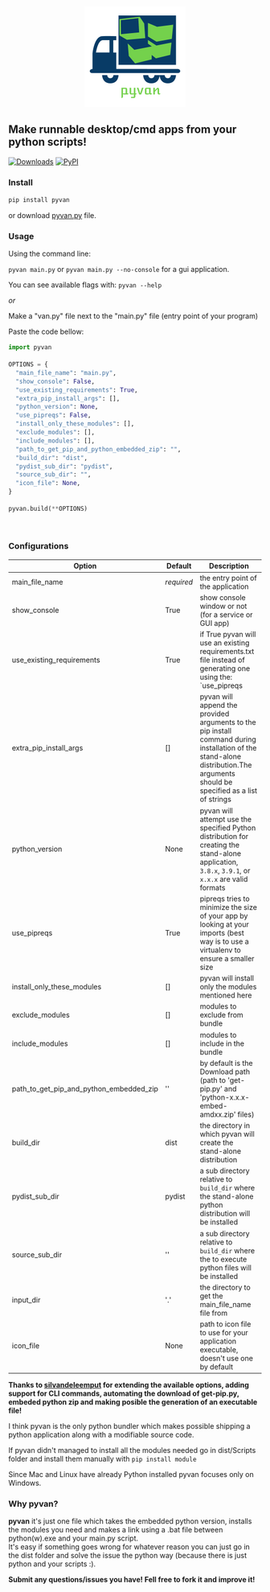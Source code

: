 <p align="center">
  <img src="pyvan.png">
</p>

<p align="center">
  <h2> Make runnable desktop/cmd apps from your python scripts!</h2>
</p>


[![Downloads](https://pepy.tech/badge/pyvan)](https://pepy.tech/project/pyvan) [![PyPI](https://img.shields.io/pypi/v/pyvan?color=blue)](https://pypi.org/project/pyvan/)


### Install
```py
pip install pyvan
```
or download [pyvan.py](https://raw.githubusercontent.com/ClimenteA/pyvan/master/src/pyvan.py) file.

### Usage

Using the command line:

`pyvan main.py` or `pyvan main.py --no-console` for a gui application.

You can see available flags with: `pyvan --help`

*or*

Make a "van.py" file next to the "main.py" file (entry point of your program) 

Paste the code bellow:

```py
import pyvan

OPTIONS = {
  "main_file_name": "main.py",
  "show_console": False,
  "use_existing_requirements": True,
  "extra_pip_install_args": [],
  "python_version": None,
  "use_pipreqs": False,
  "install_only_these_modules": [],
  "exclude_modules": [],
  "include_modules": [],
  "path_to_get_pip_and_python_embedded_zip": "",
  "build_dir": "dist",
  "pydist_sub_dir": "pydist",
  "source_sub_dir": "",
  "icon_file": None,
}

pyvan.build(**OPTIONS)

 
```


### Configurations

**Option**|**Default**|**Description**
-----|-----|-----
main\_file\_name|*required*|the entry point of the application
show\_console|True|show console window or not (for a service or GUI app)
use\_existing\_requirements|True|if True pyvan will use an existing requirements.txt file instead of generating one using the: `use\_pipreqs
extra\_pip\_install\_args|[]|pyvan will append the provided arguments to the pip install command during installation of the stand-alone distribution.The arguments should be specified as a list of strings
python\_version|None|pyvan will attempt use the specified Python distribution for creating the stand-alone application, `3.8.x`, `3.9.1`, or `x.x.x` are valid formats
use\_pipreqs|True|pipreqs tries to minimize the size of your app by looking at your imports (best way is to use a virtualenv to ensure a smaller size
install\_only\_these\_modules|[]|pyvan will install only the modules mentioned here
exclude\_modules|[]|modules to exclude from bundle
include\_modules|[]|modules to include in the bundle
path\_to\_get\_pip\_and\_python\_embedded\_zip|''|by default is the Download path (path to 'get-pip.py' and 'python-x.x.x-embed-amdxx.zip' files)
build\_dir|dist|the directory in which pyvan will create the stand-alone distribution
pydist\_sub\_dir|pydist|a sub directory relative to `build_dir` where the stand-alone python distribution will be installed
source\_sub\_dir|''|a sub directory relative to `build_dir` where the to execute python files will be installed
input\_dir|'.'|the directory to get the main\_file\_name file from
icon\_file|None|path to icon file to use for your application executable, doesn't use one by default 




**Thanks to [silvandeleemput](https://github.com/silvandeleemput) for extending the available options, adding support for CLI commands, automating the download of get-pip.py, 
embeded python zip and making posible the generation of an executable file!**

I think pyvan is the only python bundler which makes possible shipping a python application along with a modifiable source code.


If pyvan didn't managed to install all the modules needed go in dist/Scripts folder and install them manually with `pip install module`

Since Mac and Linux have already Python installed pyvan focuses only on Windows.


### Why pyvan?

**pyvan** it's just one file which takes the embedded python version, installs the modules you need and makes a link using a .bat file between python(w).exe and your main.py script.
<br>
It's easy if something goes wrong for whatever reason you can just go in the dist folder and solve the issue the python way (because there is just python and your scripts :).


**Submit any questions/issues you have! Fell free to fork it and improve it!**
